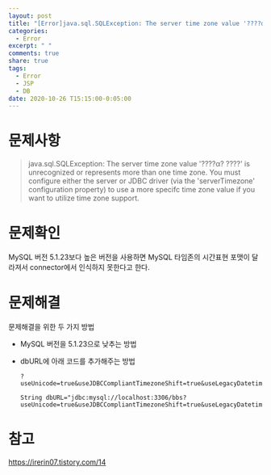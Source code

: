 ```yaml
---
layout: post
title: "[Error]java.sql.SQLException: The server time zone value '????α? ????' is unrecognized or represents more than one time zone"
categories:
  - Error
excerpt: " "
comments: true
share: true
tags:
  - Error
  - JSP
  - DB
date: 2020-10-26 T15:15:00-0:05:00
---
```


# 문제사항

> java.sql.SQLException: The server time zone value '????α? ????' is unrecognized or represents more than one time zone. You must configure either the server or JDBC driver (via the 'serverTimezone' configuration property) to use a more specifc time zone value if you want to utilize time zone support.

# 문제확인

MySQL 버전 5.1.23보다 높은 버전을 사용하면 MySQL 타임존의 시간표현 포맷이 달라져서 connector에서 인식하지 못한다고 한다.

# 문제해결

문제해결을 위한 두 가지 방법

- MySQL 버전을 5.1.23으로 낮추는 방법
- dbURL에 아래 코드를 추가해주는 방법

  ```
  ?useUnicode=true&useJDBCCompliantTimezoneShift=true&useLegacyDatetimeCode=false&serverTimezone=UTC

  String dbURL="jdbc:mysql://localhost:3306/bbs?useUnicode=true&useJDBCCompliantTimezoneShift=true&useLegacyDatetimeCode=false&serverTimezone=UTC";
  ```

# 참고

<https://irerin07.tistory.com/14>

